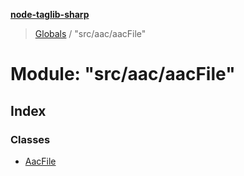 **[node-taglib-sharp](../README.md)**

> [Globals](../globals.md) / "src/aac/aacFile"

# Module: "src/aac/aacFile"

## Index

### Classes

* [AacFile](../classes/_src_aac_aacfile_.aacfile.md)
